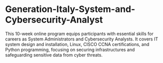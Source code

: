 # Generation-Italy-System-and-Cybersecurity-Analyst
This 10-week online program equips participants with essential skills for careers as System Administrators and Cybersecurity Analysts. It covers IT system design and installation, Linux, CISCO CCNA certifications, and Python programming, focusing on securing infrastructures and safeguarding sensitive data from cyber threats.
